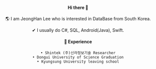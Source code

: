 <div align = center textaling = left>
  <h4>Hi there 👋</h4>
  
  🌎 I am JeongHan Lee who is interested in DataBase from South Korea.
  
  ✔ I usually do C#, SQL, Android(Java), Swift.
  
  
  <h4>🎨 Experience</h4>
  
    • Shintek (주)신라정보기술 Researcher
    • Dongui University of Science Graduation
    • Kyungsung University leaving school
</div>

<!--
**xian0310567/xian0310567** is a ✨ _special_ ✨ repository because its `README.md` (this file) appears on your GitHub profile.

Here are some ideas to get you started:

- 🔭 I’m currently working on ...
- 🌱 I’m currently learning ...
- 👯 I’m looking to collaborate on ...
- 🤔 I’m looking for help with ...
- 💬 Ask me about ...
- 📫 How to reach me: ...
- 😄 Pronouns: ...
- ⚡ Fun fact: ...
-->
